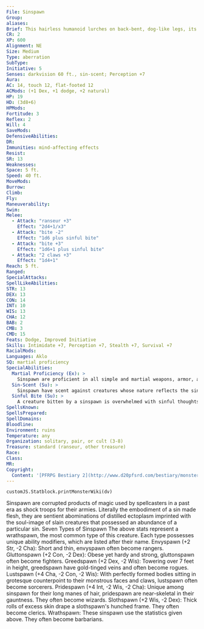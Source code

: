 ```yaml
---
File: Sinspawn
Group: 
aliases: 
Brief: This hairless humanoid lurches on back-bent, dog-like legs, its hideous mouth flanked by tiny arms with three-fingered hands.
CR: 2
XP: 600
Alignment: NE
Size: Medium
Type: aberration
SubType: 
Initiative: 5
Senses: darkvision 60 ft., sin-scent; Perception +7
Aura: 
AC: 14, touch 12, flat-footed 12
ACMods: (+1 Dex, +1 dodge, +2 natural)
HP: 19
HD: (3d8+6)
HPMods: 
Fortitude: 3
Reflex: 2
Will: 4
SaveMods: 
DefensiveAbilities: 
DR: 
Immunities: mind-affecting effects
Resist: 
SR: 13
Weaknesses: 
Space: 5 ft.
Speed: 40 ft.
MoveMods: 
Burrow: 
Climb: 
Fly: 
Maneuverability: 
Swim: 
Melee: 
  - Attack: "ranseur +3"
    Effect: "2d4+1/x3"
  - Attack: "bite -2"
    Effect: "1d6 plus sinful bite"
  - Attack: "bite +3"
    Effect: "1d6+1 plus sinful bite"
  - Attack: "2 claws +3"
    Effect: "1d4+1"
Reach: 5 ft.
Ranged: 
SpecialAttacks: 
SpellLikeAbilities: 
STR: 13
DEX: 13
CON: 14
INT: 10
WIS: 13
CHA: 12
BAB: 2
CMB: 3
CMD: 15
Feats: Dodge, Improved Initiative
Skills: Intimidate +7, Perception +7, Stealth +7, Survival +7
RacialMods: 
Languages: Aklo
SQ: martial proficiency
SpecialAbilities:
  Martial Proficiency (Ex): >
    Sinspawn are proficient in all simple and martial weapons, armor, and shields (except tower shields).
  Sin-Scent (Su): >
    Sinspawn have scent against creatures whose nature reflects the sinspawn's sin. For example, wrathful sinspawn can scent creatures using rage effects. The GM should adjudicate what creatures a particular sinspawn can scent.
  Sinful Bite (Su): >
    A creature bitten by a sinspawn is overwhelmed with sinful thoughts (DC 12 Will save negates). These emotions are so powerful that the target becomes sickened for 1d6 minutes. An affected target that is bitten a second time is staggered for 1 round if it fails its saving throw. Calm emotions, remove curse, or break enchantment negates the effects of sinful bite. The save DC is Charisma-based. This is a mind-affecting effect.
SpellsKnown: 
SpellsPrepared: 
SpellDomains: 
Bloodline: 
Environment: ruins
Temperature: any
Organization: solitary, pair, or cult (3-8)
Treasure: standard (ranseur, other treasure)
Race: 
Class: 
MR: 
Copyright:
  Content: '[PFRPG Bestiary 2](http://www.d20pfsrd.com/bestiary/monster-listings/aberrations/sinspawn)'
---
```

```dataviewjs
customJS.Statblock.printMonsterWiki(dv)
```
Sinspawn are corrupted products of magic used by spellcasters in a past era as shock troops for their armies.  Literally the embodiment of a sin made flesh, they are sentient abominations of distilled ectoplasm imprinted with the soul-image of slain creatures that possessed an abundance of a particular sin.  Seven Types of Sinspawn The above stats represent a wrathspawn, the most common type of this creature. Each type possesses unique ability modifiers, which are listed after their name.  Envyspawn (+2 Str, -2 Cha): Short and thin, envyspawn often become rangers.  Gluttonspawn (+2 Con, -2 Dex): Obese yet hardy and strong, gluttonspawn often become fighters.  Greedspawn (+2 Dex, -2 Wis): Towering over 7 feet in height, greedspawn have gold-tinged veins and often become rogues.  Lustspawn (+4 Cha, -2 Con, -2 Wis): With perfectly formed bodies sitting in grotesque counterpoint to their monstrous faces and claws, lustspawn often become sorcerers.  Pridespawn (+4 Int, -2 Wis, -2 Cha): Unique among sinspawn for their long manes of hair, pridespawn are near-skeletal in their gauntness. They often become wizards.  Slothspawn (+2 Wis, -2 Dex): Thick rolls of excess skin drape a slothspawn's hunched frame. They often become clerics.  Wrathspawn: These sinspawn use the statistics given above. They often become barbarians.
